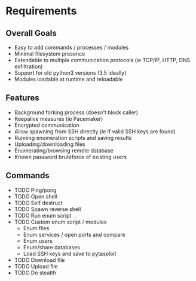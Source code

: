 # Requirements
## Overall Goals
- Easy to add commands / processes / modules
- Minimal filesystem presence
- Extendable to multiple communication protocols (ie TCP/IP, HTTP, DNS exfiltration)
- Support for old python3 versions (3.5 ideally)
- Modules loadable at runtime and reloadable

## Features
- Background forking process (doesn't block caller)
- Keepalive measures (ie Pacemaker)
- Encrypted communication
- Allow spawning from SSH directly (ie if valid SSH keys are found)
- Running enumeration scripts and saving results
- Uploading/downloading files
- Enumerating/browsing remote database
- Known password bruteforce of existing users

## Commands
- TODO Ping/pong
- TODO Open shell
- TODO Self destruct
- TODO Spawn reverse shell
- TODO Run enum script
- TODO Custom enum script / modules
  - Enum files  
  - Enum services / open ports and compare
  - Enum users
  - Enum/share databases
  - Load SSH keys and save to pytasploit
- TODO Download file
- TODO Upload file
- TODO Do stealth
